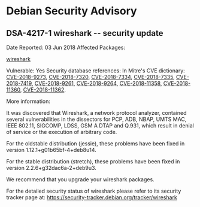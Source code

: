 
Debian Security Advisory
========================


DSA-4217-1 wireshark -- security update
---------------------------------------



Date Reported:
03 Jun 2018
Affected Packages:

[wireshark](https://packages.debian.org/src:wireshark)

Vulnerable:
Yes
Security database references:
In Mitre's CVE dictionary: [CVE-2018-9273](https://security-tracker.debian.org/tracker/CVE-2018-9273), [CVE-2018-7320](https://security-tracker.debian.org/tracker/CVE-2018-7320), [CVE-2018-7334](https://security-tracker.debian.org/tracker/CVE-2018-7334), [CVE-2018-7335](https://security-tracker.debian.org/tracker/CVE-2018-7335), [CVE-2018-7419](https://security-tracker.debian.org/tracker/CVE-2018-7419), [CVE-2018-9261](https://security-tracker.debian.org/tracker/CVE-2018-9261), [CVE-2018-9264](https://security-tracker.debian.org/tracker/CVE-2018-9264), [CVE-2018-11358](https://security-tracker.debian.org/tracker/CVE-2018-11358), [CVE-2018-11360](https://security-tracker.debian.org/tracker/CVE-2018-11360), [CVE-2018-11362](https://security-tracker.debian.org/tracker/CVE-2018-11362).  

More information:

It was discovered that Wireshark, a network protocol analyzer, contained
several vulnerabilities in the dissectors for PCP, ADB, NBAP, UMTS MAC,
IEEE 802.11, SIGCOMP, LDSS, GSM A DTAP and Q.931, which result in denial
of service or the execution of arbitrary code.


For the oldstable distribution (jessie), these problems have been fixed
in version 1.12.1+g01b65bf-4+deb8u14.


For the stable distribution (stretch), these problems have been fixed in
version 2.2.6+g32dac6a-2+deb9u3.


We recommend that you upgrade your wireshark packages.


For the detailed security status of wireshark please refer to
its security tracker page at:
<https://security-tracker.debian.org/tracker/wireshark>





